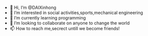 - 👋 Hi, I’m @DAIXinhong
- 👀 I’m interested in social activities,sports,mechanical engineering
- 🌱 I’m currently learning programming
- 💞️ I’m looking to collaborate on anyone to change the world
- 📫 How to reach me,secrect untill we become friends!

<!---
DAIXinhong/DAIXinhong is a ✨ special ✨ repository because its `README.md` (this file) appears on your GitHub profile.
You can click the Preview link to take a look at your changes.
--->
